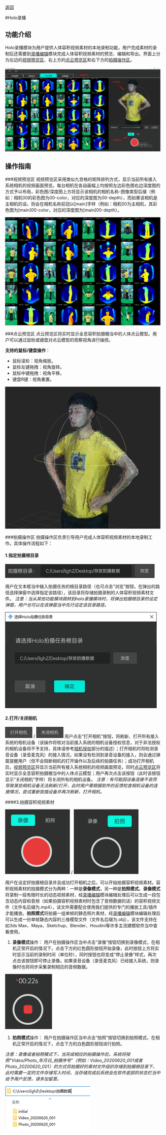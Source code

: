 [返回](promholostudio.md#id_promholostudio)

#<span id = "id_page_capture">Holo录播</span>
## 功能介绍
Holo录播模块为用户提供人体容积视频素材的本地录制功能，用户完成素材的录制后还需要到[录播编辑](page_holoEdit.md#id_page_holoEdit)模块完成人体容积视频素材的预览、编辑和导出。界面上分为左边的[视频预览区](#capture_previewArea)、右上方的[点云预览区](#capture_pointcloudArea)和右下方的[拍摄操作区](#capture_captureArea)。

<!-- <img src="imgs/PromHoloStudio/page_capture/img_capture_temp.png" width="75%"> -->

![image](imgs/PromHoloStudio/page_capture/img_capture_temp.png)

## 操作指南
###<span id = "capture_previewArea">视频预览区</span>
视频预览区采用类似九宫格的矩阵排列方式，显示当前所有接入系统相机的视频画面预览。每台相机在各自画幅上均按照左边彩色图右边深度图的方式予以布局，彩色图/深度图上方将显示该相机的相机名称-图像类型后缀（例如：相机00的彩色图为00-color，对应的深度图为00-depth），而如果该相机是主相机的话，则会在相机名称前冠以[main]字样（例如：相机00为主相机，其彩色图为[main]00-color，对应的深度图为[main]00-depth）。

<!-- <img src="imgs/PromHoloStudio/page_capture/img_capture_temp7.png" width="75%"> -->

![image](imgs/PromHoloStudio/page_capture/img_capture_temp7.png)

###<span id = "capture_pointcloudArea">点云预览区</span>
点云预览区将实时显示全息容积拍摄棚当中的人体点云模型。用户可以通过鼠标或键盘对点云模型的观察视角进行操控。

**支持的鼠标/键盘操作**：
* 鼠标滚轮：视角缩放。
* 鼠标左键拖拽：视角旋转。
* 鼠标中键拖拽：视角平移。
* 键盘R键：视角重置。

<!-- <img src="imgs/PromHoloStudio/page_capture/img_capture_temp8.png" width="50%"> -->

![image](imgs/PromHoloStudio/page_capture/img_capture_temp8.png)

###<span id = "capture_captureArea">拍摄操作区</span>
拍摄操作区负责引导用户完成人体容积视频素材的本地录制工作。具体操作流程如下：

#### 1.指定拍摄根目录

<!-- <img src="imgs/PromHoloStudio/page_capture/img_capture_temp2.png" width="60%"> -->

![image](imgs/PromHoloStudio/page_capture/img_capture_temp2.png)

用户在文本框当中输入拍摄任务的根目录路径（也可点击“浏览”按钮，在弹出的路径选择弹窗中选择指定该路径），该目录将存储拍摄录制的人体容积视频素材文件。
*注意：当从其他功能模块跳转到holo录播模块时，将弹出拍摄根目录的设定弹窗，用户也可以在该弹窗当中先行设定该目录路径。*

<!-- <img src="imgs/PromHoloStudio/page_capture/img_capture_temp3.png" width="50%"> -->

![image](imgs/PromHoloStudio/page_capture/img_capture_temp3.png)

#### 2.打开/关闭相机
![image](imgs/PromHoloStudio/img_openDevice_temp.png) / ![image](imgs/PromHoloStudio/img_closeDevice_temp.png)
用户点击“打开相机”按钮，将刷新、打开所有接入系统的相机设备（该操作将核对当前接入系统的相机设备授权信息，对于非法授权的相机设备将不予支持，具体请参考[相机授权](promholostudio.md#CameraLicense)部分的描述）；打开相机时将检测录音设备（录音麦克风）的接入情况，如果没有检测到录音设备的接入，则会通过弹窗提醒用户（但不会阻断相机的打开操作以及后续的拍摄任务）；成功打开相机后，[视频预览区](#capture_previewArea)将显示当前所有接入系统相机的视频画面预览，同时[点云预览区](#capture_pointcloudArea)将实时显示全息容积拍摄棚当中的人体点云模型；用户再次点击该按钮（此时该按钮显示“关闭相机”字样）将关闭所有的相机设备。
*注意：有可能因设备连接不良而导致某些相机设备无法刷新/打开，此时用户需根据软件的反馈检查相机设备的连接情况，尝试重新拔插设备并再次刷新、打开相机。*

####<span id = "capture_captureAssets">3.拍摄容积视频素材</span>

<!-- <img src="imgs/PromHoloStudio/page_capture/img_capture_temp4.png" width="25%"> / <img src="imgs/PromHoloStudio/page_capture/img_capture_temp5.png" width="25%"> -->

![image](imgs/PromHoloStudio/page_capture/img_capture_temp4.png) / ![image](imgs/PromHoloStudio/page_capture/img_capture_temp5.png)

用户在设定好拍摄根目录并且成功打开相机之后，可以开始拍摄容积视频素材。容积视频素材的拍摄模式分为两种：一种是**录像模式**，另一种是**拍照模式**。**录像模式**将录制一段有限时长的动态视频素材，经[录播编辑](page_holoEdit.md#id_page_holoEdit)模块编辑处理后可以生成一段包含动态内容和音频（如果拍摄容积视频素材时包含了音频数据的话）的容积视频文件（文件名后缀为.mp4），该文件需要配合使用我们提供的专门的播放工具/插件才能播放。**拍照模式**将拍摄一组单帧的静态照片素材，经[录播编辑](page_holoEdit.md#id_page_holoEdit)模块编辑处理后可以生成一份单帧静态内容的三维模型文件（文件名后缀为.obj），该文件支持在如3ds Max、Maya、Sketchup、Blender、Houdini等许多主流建模软件当中查看使用。
1. **录像模式**操作：
用户在拍摄操作区当中点击“录像”按钮切换到录像模式，在相机正常开启的情况下，点击下方的红色圆形按钮开始录像，此时按钮上方将实时显示当前的录制时间（单位秒），同时按钮也将变成“停止录像”样式，再次点击该按钮即可停止录像。如果录音设备（录音麦克风）已经接入系统，则录像时也将同步采集录制相应的音频数据。
<!-- <img src="imgs/PromHoloStudio/page_capture/img_capture_temp6.png" width="25%"> -->

![image](imgs/PromHoloStudio/page_capture/img_capture_temp6.png)

1. **拍照模式**操作：
用户在拍摄操作区当中点击“拍照”按钮切换到拍照模式，在相机正常开启的情况下，点击下方的白色圆形按钮进行拍照。

*注意：录像或者拍照模式下，当完成相应的拍摄操作后，系统将按照“Video/Photo_年月日_拍摄序号”（例如：Video_20200620_001或者Photo_20200620_001）的方式将拍摄好的素材文件组织存储到拍摄根目录下，此时需要一定的文件存储写入时间，当存储完成后系统会在软件底部的状态栏当中给予用户反馈，请多加留意。*

<!-- <img src="imgs/PromHoloStudio/page_capture/img_capture_temp9.png" width="35%"> -->

![image](imgs/PromHoloStudio/page_capture/img_capture_temp9.png)